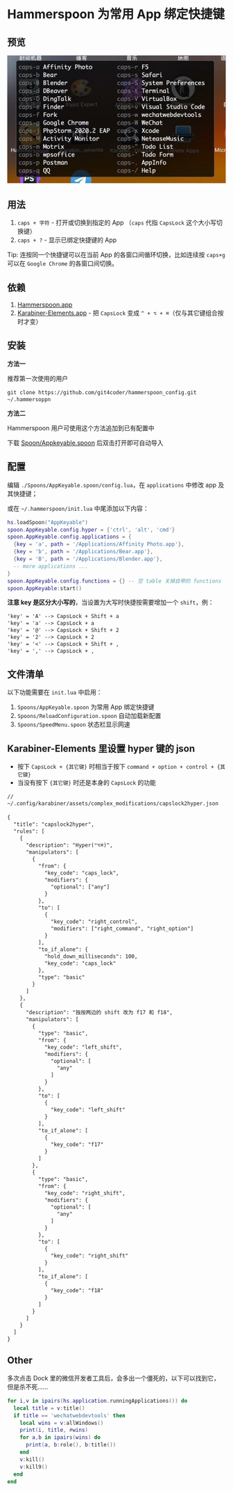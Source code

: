 # Hammerspoon 为常用 App 绑定快捷键

## 预览

![打开 App 的快捷键清单](screenshot/app-hotkey-help.jpg)

## 用法

1. `caps + 字符` - 打开或切换到指定的 App （`caps` 代指 `CapsLock` 这个大小写切换键）
1. `caps + ?` - 显示已绑定快捷键的 App

Tip: 连按同一个快捷键可以在当前 App 的各窗口间循环切换，比如连续按 `caps+g` 可以在 `Google Chrome` 的各窗口间切换。

## 依赖

1. [Hammerspoon.app](https://www.hammerspoon.org/)
1. [Karabiner-Elements.app](https://karabiner-elements.pqrs.org/) - 把 `CapsLock` 变成 `^ + ⌥ + ⌘`（仅与其它键组合按时才变）

## 安装

**方法一**

推荐第一次使用的用户

```
git clone https://github.com/git4coder/hammerspoon_config.git ~/.hammersoppn
```

**方法二**

Hammerspoon 用户可使用这个方法追加到已有配置中

下载 [Spoon/Appkeyable.spoon](https://github.com/git4coder/hammerspoon_config/releases) 后双击打开即可自动导入

## 配置

编辑 `./Spoons/AppKeyable.spoon/config.lua`，在 `applications` 中修改 app 及其快捷键；

或在 `~/.hammerspoon/init.lua` 中尾添加以下内容：

```lua
hs.loadSpoon("AppKeyable")
spoon.AppKeyable.config.hyper = {'ctrl', 'alt', 'cmd'}
spoon.AppKeyable.config.applications = {
  {key = 'a', path = '/Applications/Affinity Photo.app'},
  {key = 'b', path = '/Applications/Bear.app'},
  {key = 'B', path = '/Applications/Blender.app'},
  -- more applications ...
}
spoon.AppKeyable.config.functions = {} -- 空 table 关掉自带的 functions
spoon.AppKeyable:start()
```

**注意 key 是区分大小写的**，当设置为大写时快捷按需要增加一个 `shift`，例：

```
'key' = 'A' --> CapsLock + Shift + a
'key' = 'a' --> CapsLock + a
'key' = '@' --> CapsLock + Shift + 2
'key' = '2' --> CapsLock + 2
'key' = '<' --> CapsLock + Shift + ,
'key' = ',' --> CapsLock + ,
```

## 文件清单

以下功能需要在 `init.lua` 中启用：

1. `Spoons/AppKeyable.spoon` 为常用 App 绑定快捷键
1. `Spoons/ReloadConfiguration.spoon` 自动加载新配置
1. `Spoons/SpeedMenu.spoon` 状态栏显示网速

## Karabiner-Elements 里设置 hyper 键的 json

* 按下 `CapsLock + {其它键}` 时相当于按下 `command + option + control + {其它键}`
* 当没有按下 `{其它键}` 时还是本身的 `CapsLock` 的功能

```jsonnet
// ~/.config/karabiner/assets/complex_modifications/capslock2hyper.json

{
  "title": "capslock2hyper",
  "rules": [
    {
      "description": "Hyper(⌃⌥⌘)",
      "manipulators": [
        {
          "from": {
            "key_code": "caps_lock",
            "modifiers": {
              "optional": ["any"]
            }
          },
          "to": [
            {
              "key_code": "right_control",
              "modifiers": ["right_command", "right_option"]
            }
          ],
          "to_if_alone": {
            "hold_down_milliseconds": 100,
            "key_code": "caps_lock"
          },
          "type": "basic"
        }
      ]
    },
    {   
      "description": "独按两边的 shift 改为 f17 和 f18",
      "manipulators": [
        {   
          "type": "basic",
          "from": {
            "key_code": "left_shift",
            "modifiers": {
              "optional": [
                "any"
              ]   
            }   
          },  
          "to": [
            {   
              "key_code": "left_shift"
            }   
          ],  
          "to_if_alone": [
            {   
              "key_code": "f17"
            }   
          ]   
        },  
        {   
          "type": "basic",
          "from": {
            "key_code": "right_shift",
            "modifiers": {
              "optional": [
                "any"
              ]   
            }   
          },  
          "to": [
            {   
              "key_code": "right_shift"
            }   
          ],  
          "to_if_alone": [
            {   
              "key_code": "f18"                                                                                                                                                                             
            }   
          ]   
        }   
      ]   
    }
  ]
}
```

## Other

多次点击 Dock 里的微信开发者工具后，会多出一个僵死的，以下可以找到它，但是杀不死……
```lua
for i,v in ipairs(hs.application.runningApplications()) do
  local title = v:title()
  if title == 'wechatwebdevtools' then
    local wins = v:allWindows()
    print(i, title, #wins)
    for a,b in ipairs(wins) do
      print(a, b:role(), b:title())
    end
    v:kill()
    v:kill9()
  end
end
```
